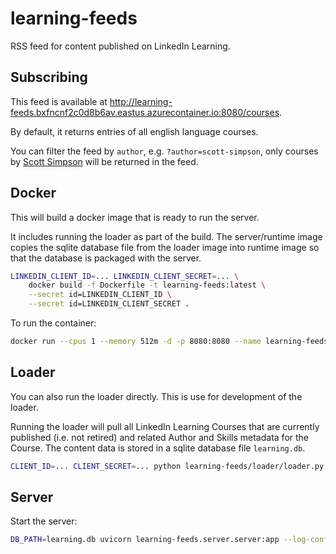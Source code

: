# learning-feeds

RSS feed for content published on LinkedIn Learning.

## Subscribing

This feed is available at <http://learning-feeds.bxfncnf2c0d8b6av.eastus.azurecontainer.io:8080/courses>.

By default, it returns entries of all english language courses.

You can filter the feed by `author`, e.g. `?author=scott-simpson`, only courses by [Scott Simpson](https://www.linkedin.com/in/scotts82/) will be returned in the feed.

## Docker

This will build a docker image that is ready to run the server.

It includes running the loader as part of the build. The server/runtime
image copies the sqlite database file from the loader image into
runtime image so that the database is packaged with the server.

```sh
LINKEDIN_CLIENT_ID=... LINKEDIN_CLIENT_SECRET=... \
    docker build -f Dockerfile -t learning-feeds:latest \
    --secret id=LINKEDIN_CLIENT_ID \
    --secret id=LINKEDIN_CLIENT_SECRET .
```

To run the container:

```sh
docker run --cpus 1 --memory 512m -d -p 8080:8080 --name learning-feeds learning-feeds:latest
```

## Loader

You can also run the loader directly. This is use for development of the loader.

Running the loader will pull all LinkedIn Learning Courses that are
currently published (i.e. not retired) and related Author and Skills
metadata for the Course. The content data is stored in a sqlite database
file `learning.db`.

```sh
CLIENT_ID=... CLIENT_SECRET=... python learning-feeds/loader/loader.py
```

## Server

Start the server:

```sh
DB_PATH=learning.db uvicorn learning-feeds.server.server:app --log-config=learning-feeds/server/log_conf.yml
```
